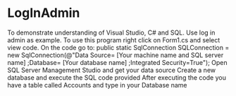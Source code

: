 # LogInAdmin
To demonstrate understanding of Visual Studio, C# and SQL. Use log in admin as example.
To use this program right click on Form1.cs and select view code.
On the code go to:
public static SqlConnection SQLConnection = new SqlConnection(@"Data Source= [Your machine name and SQL server name] ;Database= [Your database name] ;Integrated Security=True");
Open SQL Server Management Studio and get your data source
Create a new database and execute the SQL code provided
After executing the code you have a table called Accounts and type in your Database name
